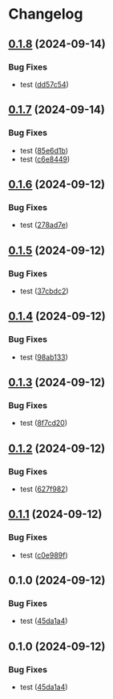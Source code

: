 # Changelog

## [0.1.8](https://github.com/nguyentrungduc134/ECS-Firelens-multi-config-terraform/compare/v0.1.7...v0.1.8) (2024-09-14)


### Bug Fixes

* test ([dd57c54](https://github.com/nguyentrungduc134/ECS-Firelens-multi-config-terraform/commit/dd57c5464ff9b074b910b01346eb43908d5ea282))

## [0.1.7](https://github.com/nguyentrungduc134/ECS-Firelens-multi-config-terraform/compare/v0.1.6...v0.1.7) (2024-09-14)


### Bug Fixes

* test ([85e6d1b](https://github.com/nguyentrungduc134/ECS-Firelens-multi-config-terraform/commit/85e6d1bab38c4e69291b5ba2112c9bdfd861c2c9))
* test ([c6e8449](https://github.com/nguyentrungduc134/ECS-Firelens-multi-config-terraform/commit/c6e84492339998cfeefc3ffdb99bbfa2532055fb))

## [0.1.6](https://github.com/nguyentrungduc134/ECS-Firelens-multi-config-terraform/compare/v0.1.5...v0.1.6) (2024-09-12)


### Bug Fixes

* test ([278ad7e](https://github.com/nguyentrungduc134/ECS-Firelens-multi-config-terraform/commit/278ad7e8e0e4e0b63928e15f8a686f6647908e63))

## [0.1.5](https://github.com/nguyentrungduc134/ECS-Firelens-multi-config-terraform/compare/v0.1.4...v0.1.5) (2024-09-12)


### Bug Fixes

* test ([37cbdc2](https://github.com/nguyentrungduc134/ECS-Firelens-multi-config-terraform/commit/37cbdc25796be8fe935fed56fa0b830b638b7912))

## [0.1.4](https://github.com/nguyentrungduc134/ECS-Firelens-multi-config-terraform/compare/v0.1.3...v0.1.4) (2024-09-12)


### Bug Fixes

* test ([98ab133](https://github.com/nguyentrungduc134/ECS-Firelens-multi-config-terraform/commit/98ab1334bea915cf0907411bb6a35d2e43684537))

## [0.1.3](https://github.com/nguyentrungduc134/ECS-Firelens-multi-config-terraform/compare/v0.1.2...v0.1.3) (2024-09-12)


### Bug Fixes

* test ([8f7cd20](https://github.com/nguyentrungduc134/ECS-Firelens-multi-config-terraform/commit/8f7cd205add764415338891c6ee1d02ca37dd17b))

## [0.1.2](https://github.com/nguyentrungduc134/ECS-Firelens-multi-config-terraform/compare/v0.1.1...v0.1.2) (2024-09-12)


### Bug Fixes

* test ([627f982](https://github.com/nguyentrungduc134/ECS-Firelens-multi-config-terraform/commit/627f9821343318e76caf0f9d347a01ef2978546d))

## [0.1.1](https://github.com/nguyentrungduc134/ECS-Firelens-multi-config-terraform/compare/v0.1.0...v0.1.1) (2024-09-12)


### Bug Fixes

* test ([c0e989f](https://github.com/nguyentrungduc134/ECS-Firelens-multi-config-terraform/commit/c0e989fefc083ec3475426f24d036b1b0d2c0435))

## 0.1.0 (2024-09-12)


### Bug Fixes

* test ([45da1a4](https://github.com/nguyentrungduc134/ECS-Firelens-multi-config-terraform/commit/45da1a4dc2d28d227fabd8e07678adec073f6ea5))

## 0.1.0 (2024-09-12)


### Bug Fixes

* test ([45da1a4](https://github.com/nguyentrungduc134/ECS-Firelens-multi-config-terraform/commit/45da1a4dc2d28d227fabd8e07678adec073f6ea5))
